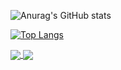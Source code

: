 
![Anurag's GitHub stats](https://github-readme-stats.vercel.app/api?username=jo1013&theme=algolia&show_icons=true)



[![Top Langs](https://github-readme-stats.vercel.app/api/top-langs/?username=jo1013&layout=compact)](https://github.com/anuraghazra/github-readme-stats)



<a href="https://github.com/anuraghazra/github-readme-stats">
  <img align="center" src="https://github-readme-stats.vercel.app/api/pin/?username=jo1013&repo=github-readme-stats" />
</a>
<a href="https://github.com/anuraghazra/convoychat">
  <img align="center" src="https://github-readme-stats.vercel.app/api/pin/?username=jo1013&repo=convoychat" />
</a>
